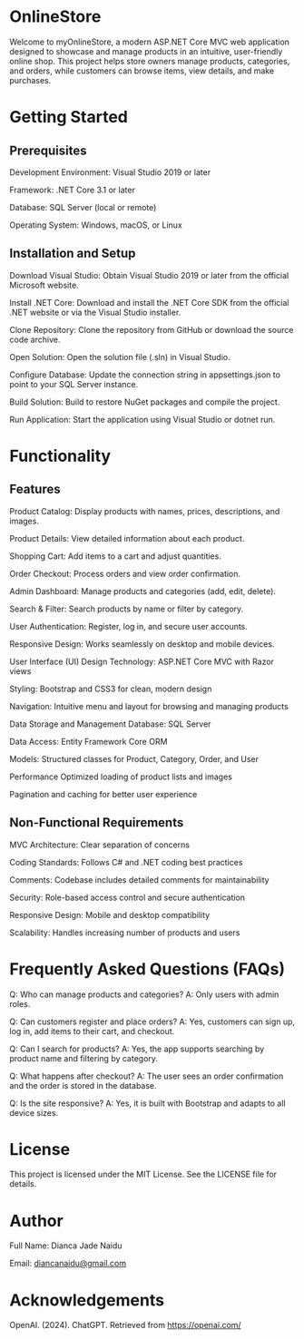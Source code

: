 # OnlineStore

Welcome to myOnlineStore, a modern ASP.NET Core MVC web application designed to showcase and manage products in an intuitive, user-friendly online shop.
This project helps store owners manage products, categories, and orders, while customers can browse items, view details, and make purchases.

# Getting Started
## Prerequisites
Development Environment: Visual Studio 2019 or later

Framework: .NET Core 3.1 or later

Database: SQL Server (local or remote)

Operating System: Windows, macOS, or Linux

## Installation and Setup
Download Visual Studio: Obtain Visual Studio 2019 or later from the official Microsoft website.

Install .NET Core: Download and install the .NET Core SDK from the official .NET website or via the Visual Studio installer.

Clone Repository: Clone the repository from GitHub or download the source code archive.

Open Solution: Open the solution file (.sln) in Visual Studio.

Configure Database: Update the connection string in appsettings.json to point to your SQL Server instance.

Build Solution: Build to restore NuGet packages and compile the project.

Run Application: Start the application using Visual Studio or dotnet run.

# Functionality
## Features
Product Catalog: Display products with names, prices, descriptions, and images.

Product Details: View detailed information about each product.

Shopping Cart: Add items to a cart and adjust quantities.

Order Checkout: Process orders and view order confirmation.

Admin Dashboard: Manage products and categories (add, edit, delete).

Search & Filter: Search products by name or filter by category.

User Authentication: Register, log in, and secure user accounts.

Responsive Design: Works seamlessly on desktop and mobile devices.

User Interface (UI) Design
Technology: ASP.NET Core MVC with Razor views

Styling: Bootstrap and CSS3 for clean, modern design

Navigation: Intuitive menu and layout for browsing and managing products

Data Storage and Management
Database: SQL Server

Data Access: Entity Framework Core ORM

Models: Structured classes for Product, Category, Order, and User

Performance
Optimized loading of product lists and images

Pagination and caching for better user experience

## Non-Functional Requirements
MVC Architecture: Clear separation of concerns

Coding Standards: Follows C# and .NET coding best practices

Comments: Codebase includes detailed comments for maintainability

Security: Role-based access control and secure authentication

Responsive Design: Mobile and desktop compatibility

Scalability: Handles increasing number of products and users

# Frequently Asked Questions (FAQs)
Q: Who can manage products and categories?
A: Only users with admin roles.

Q: Can customers register and place orders?
A: Yes, customers can sign up, log in, add items to their cart, and checkout.

Q: Can I search for products?
A: Yes, the app supports searching by product name and filtering by category.

Q: What happens after checkout?
A: The user sees an order confirmation and the order is stored in the database.

Q: Is the site responsive?
A: Yes, it is built with Bootstrap and adapts to all device sizes.

# License
This project is licensed under the MIT License. See the LICENSE file for details.

# Author
Full Name: Dianca Jade Naidu

Email: diancanaidu@gmail.com

# Acknowledgements
OpenAI. (2024). ChatGPT. Retrieved from https://openai.com/
